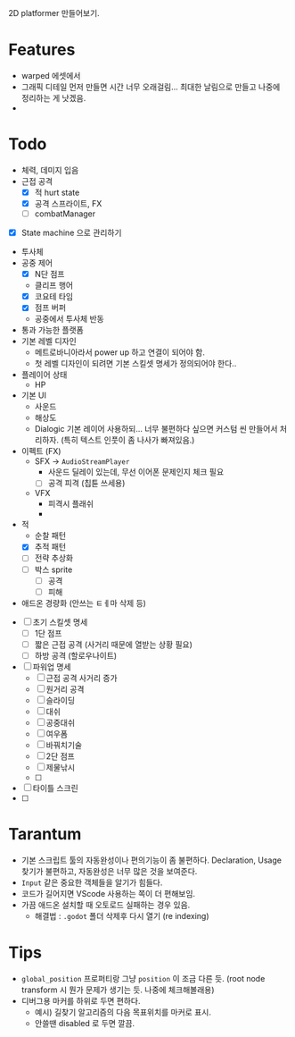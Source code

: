 

2D platformer 만들어보기.




# Features

- warped 에셋에서
- 그래픽 디테일 먼저 만들면 시간 너무 오래걸림... 최대한 날림으로 만들고 나중에 정리하는 게 낫겠음.
- 

# Todo

- 체력, 데미지 입음
- 근접 공격
	- [x] 적 hurt state
	- [x] 공격 스프라이트, FX
	- [ ] combatManager
- [x] State machine 으로 관리하기
- 투사체
- 공중 제어
	- [x] N단 점프
	- 클리프 행어
	- [x]  코요테 타임
	- [x] 점프 버퍼
	- 공중에서 투사체 반동
- 통과 가능한 플랫폼
- 기본 레벨 디자인
	- 메트로바니아라서 power up 하고 연결이 되어야 함.
	- 첫 레벨 디자인이 되려면 기본 스킬셋 명세가 정의되어야 한다..
- 플레이어 상태
	- HP
- 기본 UI
	- 사운드
	- 해상도
	- Dialogic 기본 레이어 사용하되... 너무 불편하다 싶으면 커스텀 씬 만들어서 처리하자. (특히 텍스트 인풋이 좀 나사가 빠져있음.)
- 이펙트 (FX)
	- SFX -> `AudioStreamPlayer`
		- 사운드 딜레이 있는데, 무선 이어폰 문제인지 체크 필요
		- [ ] 공격 피격 (칩튠 쓰세용)
	- VFX
		- 피격시 플래쉬
		- 
- 적
	- 순찰 패턴
	- [x] 추적 패턴
	- [ ] 전략 추상화
	- [ ] 박스 sprite
		- [ ] 공격
		- [ ] 피해
- 애드온 경량화 (안쓰는 ㅌㅔ마 삭제 등)
- [ ] 초기 스킬셋 명세
	- [ ] 1단 점프
	- [ ] 짧은 근접 공격 (사거리 때문에 열받는 상황 필요)
	- [ ] 하방 공격 (할로우나이트)
- [ ] 파워업 명세
	- [ ] 근접 공격 사거리 증가
	- [ ] 원거리 공격
	- [ ] 슬라이딩
	- [ ] 대쉬
	- [ ] 공중대쉬
	- [ ] 여우폼
	- [ ] 바꿔치기술
	- [ ] 2단 점프
	- [ ] 제물낚시
	- [ ] 
- [ ] 타이틀 스크린
- [ ] 

# Tarantum

- 기본 스크립트 툴의 자동완성이나 편의기능이 좀 불편하다. Declaration, Usage 찾기가 불편하고, 자동완성은 너무 많은 것을 보여준다.
- `Input` 같은 중요한 객체들을 알기가 힘들다.
- 코드가 길어지면 VScode 사용하는 쪽이 더 편해보임.
- 가끔 애드온 설치할 때 오토로드 실패하는 경우 있음.
	- 해결법 : `.godot` 폴더 삭제후 다시 열기 (re indexing)


# Tips

- `global_position` 프로퍼티랑 그냥 `position` 이 조금 다른 듯. (root node transform 시 뭔가 문제가 생기는 듯. 나중에 체크해볼래용)
- 디버그용 마커를 하위로 두면 편하다.
	- 예시) 길찾기 알고리즘의 다음 목표위치를 마커로 표시.
	- 안쓸땐 disabled 로 두면 깔끔.